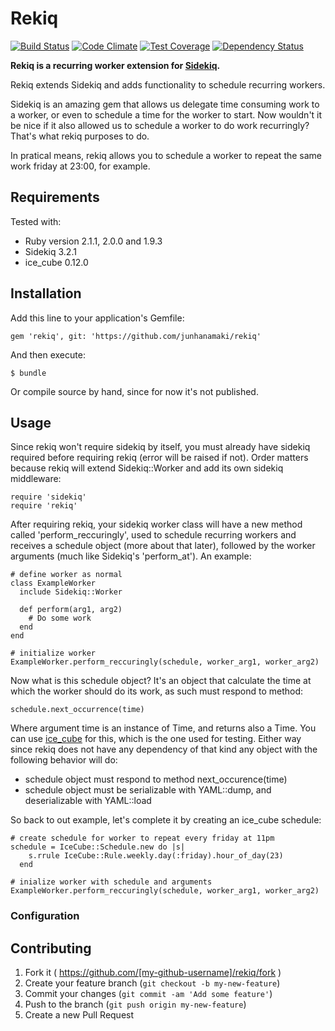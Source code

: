 # Rekiq

[![Build Status](https://travis-ci.org/junhanamaki/rekiq.svg?branch=master)](https://travis-ci.org/junhanamaki/rekiq)
[![Code Climate](https://codeclimate.com/github/junhanamaki/rekiq.png)](https://codeclimate.com/github/junhanamaki/rekiq)
[![Test Coverage](https://codeclimate.com/github/junhanamaki/rekiq/coverage.png)](https://codeclimate.com/github/junhanamaki/rekiq)
[![Dependency Status](https://gemnasium.com/junhanamaki/rekiq.svg)](https://gemnasium.com/junhanamaki/rekiq)

**Rekiq is a recurring worker extension for
[Sidekiq](https://github.com/mperham/sidekiq).**

Rekiq extends Sidekiq and adds functionality to schedule recurring workers.

Sidekiq is an amazing gem that allows us delegate time consuming work to a
worker, or even to schedule a time for the worker to start. Now wouldn't it be
nice if it also allowed us to schedule a worker to do work recurringly? That's
what rekiq purposes to do.

In pratical means, rekiq allows you to schedule a worker to repeat the same
work friday at 23:00, for example.

## Requirements

Tested with:

  * Ruby version 2.1.1, 2.0.0 and 1.9.3
  * Sidekiq 3.2.1
  * ice_cube 0.12.0

## Installation

Add this line to your application's Gemfile:

    gem 'rekiq', git: 'https://github.com/junhanamaki/rekiq'

And then execute:

    $ bundle

Or compile source by hand, since for now it's not published.

## Usage

Since rekiq won't require sidekiq by itself, you must already have sidekiq
required before requiring rekiq (error will be raised if not). Order matters
because rekiq will extend Sidekiq::Worker and add its own sidekiq middleware:

    require 'sidekiq'
    require 'rekiq'

After requiring rekiq, your sidekiq worker class will have a new method called
'perform_reccuringly', used to schedule recurring workers and receives a
schedule object (more about that later), followed by the worker
arguments (much like Sidekiq's 'perform_at'). An example:

    # define worker as normal
    class ExampleWorker
      include Sidekiq::Worker

      def perform(arg1, arg2)
        # Do some work
      end
    end

    # initialize worker
    ExampleWorker.perform_reccuringly(schedule, worker_arg1, worker_arg2)

Now what is this schedule object? It's an object that calculate the time
at which the worker should do its work, as such must respond to method:

    schedule.next_occurrence(time)

Where argument time is an instance of Time, and returns also a Time. You can
use [ice_cube](https://github.com/seejohnrun/ice_cube) for this, which is the
one used for testing. Either way since rekiq does not have any dependency of
that kind any object with the following behavior will do:

  * schedule object must respond to method next_occurence(time)
  * schedule object must be serializable with YAML::dump, and deserializable
    with YAML::load

So back to out example, let's complete it by creating an ice_cube schedule:

    # create schedule for worker to repeat every friday at 11pm
    schedule = IceCube::Schedule.new do |s|
        s.rrule IceCube::Rule.weekly.day(:friday).hour_of_day(23)
      end

    # inialize worker with schedule and arguments
    ExampleWorker.perform_reccuringly(schedule, worker_arg1, worker_arg2)

### Configuration

## Contributing

1. Fork it ( https://github.com/[my-github-username]/rekiq/fork )
2. Create your feature branch (`git checkout -b my-new-feature`)
3. Commit your changes (`git commit -am 'Add some feature'`)
4. Push to the branch (`git push origin my-new-feature`)
5. Create a new Pull Request
